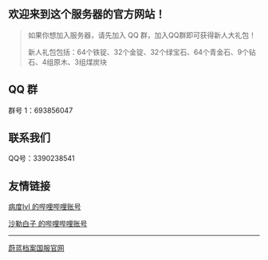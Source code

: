 ## 欢迎来到这个服务器的官方网站！

> 如果你想加入服务器，请先加入 QQ 群，加入QQ群即可获得新人大礼包！
>
> 新人礼包包括：64个铁锭、32个金锭、32个绿宝石、64个青金石、9个钻石、4组原木、3组煤炭块

## QQ 群

群号 1：693856047

## 联系我们

QQ号：3390238541

## 友情链接

[病度IvI 的哔哩哔哩账号](https://space.bilibili.com/277750003)

[沙勒白子 的哔哩哔哩账号](https://space.bilibili.com/524299938)

---

[蔚蓝档案国服官网](https://bluearchive-cn.com/)
